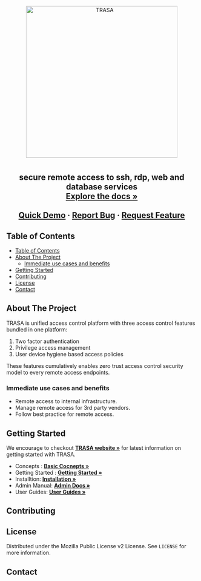 
<!-- PROJECT LOGO -->
<br />
<div align="center">
  <a href="https://www.trasa.io">
    <img alt="TRASA" width='400' src="https://storage.googleapis.com/trasa-website-static/branding/trasa.png">
  </a>

  <h1 align="center"></h3>

  <h2 align="center">
   secure remote access to ssh, rdp, web and database services
    <br />
    <a href="https://www.trasa.io/docs"><strong>Explore the docs »</strong></a>
    <br />
    <br />
    <a href="https://console.trasa.io">Quick Demo</a>
    ·
    <a href="https://github.com/seknox/trasa/issue">Report Bug</a>
    ·
    <a href="https://github.com/seknox/trasa/issue">Request Feature</a>
  </h2>
</div>



<!-- TABLE OF CONTENTS -->
## Table of Contents

- [Table of Contents](#table-of-contents)
- [About The Project](#about-the-project)
  - [Immediate use cases and benefits](#immediate-use-cases-and-benefits)
- [Getting Started](#getting-started)
- [Contributing](#contributing)
- [License](#license)
- [Contact](#contact)




<!-- ABOUT THE PROJECT -->
## About The Project
TRASA is unified access control platform with three access control features bundled in one platform:
1. Two factor authentication
2. Privilege access management
3. User device hygiene based access policies

These features cumulatively enables zero trust access control security model to every remote access endpoints.

### Immediate use cases and benefits
- Remote access to internal infrastructure.
- Manage remote access for 3rd party vendors.
- Follow best practice for remote access.


<!-- GETTING STARTED -->
## Getting Started

We encourage to checkout  <a href="https://www.trasa.io/docs"><strong>TRASA website »</strong></a> for latest information on getting started with TRASA.

- Concepts : <a href="https://www.trasa.io/docs"><strong>Basic Cocnepts »</strong></a>
- Getting Started : <a href="https://www.trasa.io/docs"><strong>Getting Started »</strong></a>
- Installtion: <a href="https://www.trasa.io/docs"><strong>Installation »</strong></a>
- Admin Manual: <a href="https://www.trasa.io/docs"><strong>Admin Docs »</strong></a>
- User Guides: <a href="https://www.trasa.io/docs"><strong>User Guides »</strong></a>



<!-- CONTRIBUTING -->
## Contributing




<!-- LICENSE -->
## License

Distributed under the Mozilla Public License v2 License. See `LICENSE` for more information.



<!-- CONTACT -->
## Contact

